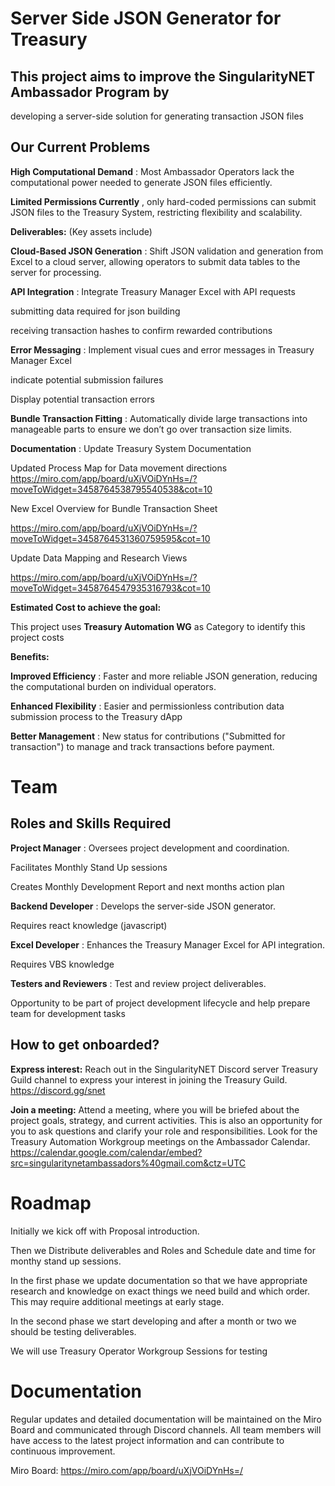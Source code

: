 # Server Side JSON Generator for Treasury

## This project aims to improve the SingularityNET Ambassador Program by

developing a server-side solution for generating transaction JSON files



## Our Current Problems

**High Computational Demand** : Most Ambassador Operators lack the computational power needed to generate JSON files efficiently.

**Limited Permissions Currently** , only hard-coded permissions can submit JSON files to the Treasury System, restricting flexibility and scalability.





**Deliverables:** (Key assets include)

**Cloud-Based JSON Generation** : Shift JSON validation and generation from Excel to a cloud server, allowing operators to submit data tables to the server for processing.

**API Integration** : Integrate Treasury Manager Excel with API requests

submitting data required for json building

receiving transaction hashes to confirm rewarded contributions

**Error Messaging** : Implement visual cues and error messages in Treasury Manager Excel

indicate potential submission failures

Display potential transaction errors

**Bundle Transaction Fitting** : Automatically divide large transactions into manageable parts to ensure we don’t go over transaction size limits.

**Documentation** : Update Treasury System Documentation

Updated Process Map for Data movement directions https://miro.com/app/board/uXjVOiDYnHs=/?moveToWidget=3458764538795540538&cot=10

New Excel Overview for Bundle Transaction Sheet

https://miro.com/app/board/uXjVOiDYnHs=/?moveToWidget=3458764531360759595&cot=10

Update Data Mapping and Research Views

https://miro.com/app/board/uXjVOiDYnHs=/?moveToWidget=3458764547935316793&cot=10





**Estimated Cost to achieve the goal:**



This project uses **Treasury Automation WG** as Category to identify this project costs





**Benefits:**

**Improved Efficiency** : Faster and more reliable JSON generation, reducing the computational burden on individual operators.

**Enhanced Flexibility** : Easier and permissionless contribution data submission process to the Treasury dApp

**Better Management** : New status for contributions ("Submitted for transaction") to manage and track transactions before payment.

# Team

## Roles and Skills Required

**Project Manager** : Oversees project development and coordination.

Facilitates Monthly Stand Up sessions

Creates Monthly Development Report and next months action plan



**Backend Developer** : Develops the server-side JSON generator.

Requires react knowledge (javascript)



**Excel Developer** : Enhances the Treasury Manager Excel for API integration.

Requires VBS knowledge



**Testers and Reviewers** : Test and review project deliverables.

Opportunity to be part of project development lifecycle and help prepare team for development tasks



## How to get onboarded?

**Express interest:** Reach out in the SingularityNET Discord server Treasury Guild channel to express your interest in joining the Treasury Guild. https://discord.gg/snet



**Join a meeting:** Attend a meeting, where you will be briefed about the project goals, strategy, and current activities. This is also an opportunity for you to ask questions and clarify your role and responsibilities. Look for the Treasury Automation Workgroup meetings on the Ambassador Calendar. https://calendar.google.com/calendar/embed?src=singularitynetambassadors%40gmail.com&ctz=UTC



# Roadmap

Initially we kick off with Proposal introduction.

Then we Distribute deliverables and Roles and Schedule date and time for monthy stand up sessions.



In the first phase we update documentation so that we have appropriate research and knowledge on exact things we need build and which order. This may require additional meetings at early stage.



In the second phase we start developing and after a month or two we should be testing deliverables.



We will use Treasury Operator Workgroup Sessions for testing





# Documentation



Regular updates and detailed documentation will be maintained on the Miro Board and communicated through Discord channels. All team members will have access to the latest project information and can contribute to continuous improvement.



Miro Board: https://miro.com/app/board/uXjVOiDYnHs=/

